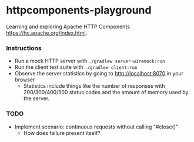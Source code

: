 # httpcomponents-playground

Learning and exploring Apache HTTP Components <https://hc.apache.org/index.html>.

### Instructions

* Run a mock HTTP server with `./gradlew server-wiremock:run`
* Run the client test suite with `./gradlew client:run`
* Observe the server statistics by going to <http://localhost:8070> in your browser
  * Statistics include things like the number of responses with 200/300/400/500 status codes and the amount of memory 
    used by the server. 

### TODO

* Implement scenario: continuous requests without calling "#close()"
  * How does failure present itself?